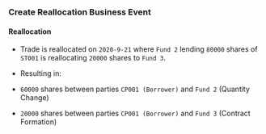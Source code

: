 ### Create Reallocation Business Event

#### Reallocation
- Trade is reallocated on `2020-9-21` where `Fund 2` lending `80000` shares of `ST001` is reallocating `20000` shares to `Fund 3`.
  
- Resulting in:
- `60000` shares between parties `CP001 (Borrower)` and `Fund 2` (Quantity Change)
- `20000` shares between parties `CP001 (Borrower)` and `Fund 3` (Contract Formation)
